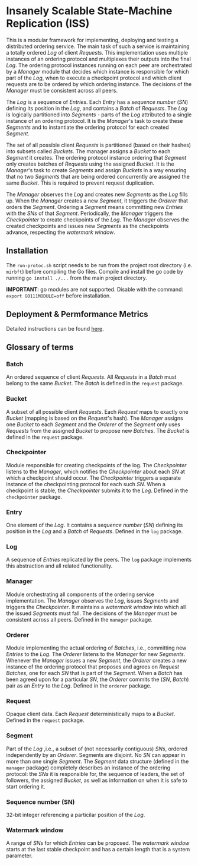 # Insanely Scalable State-Machine Replication (ISS)

This is a modular framework for implementing, deploying and testing a distributed ordering service.
The main task of such a service is maintaining a totally ordered _Log_ of client _Requests_.
This implementation uses multiple instances of an ordering protocol and multiplexes their outputs into the final _Log_.
The ordering protocol instances running on each peer are orchestrated by a _Manager_ module that decides which instance
is responsible for which part of the _Log_, when to execute a checkpoint protocol and which client requests are to be
ordered by which ordering instance. The decisions of the _Manager_ must be consistent across all peers.

The _Log_ is a sequence of _Entries_. Each _Entry_ has a _sequence number_ (_SN_) defining its position in the _Log_,
and contains a _Batch_ of _Requests_.
The _Log_ is logically partitioned into _Segments_ - parts of the _Log_ attributed to a single instance of an ordering
protocol. It is the _Manager_'s task to create these _Segments_ and to instantiate the ordering protocol for each
created _Segment_.

The set of all possible client _Requests_ is partitioned (based on their hashes) into subsets called _Buckets_.
The manager assigns a _Bucket_ to each _Segment_ it creates. The ordering protocol instance ordering that _Segment_
only creates batches of _Requests_ using the assigned _Bucket_. It is the _Manager_'s task to create _Segments_ and
assign _Buckets_ in a way ensuring that no two _Segments_ that are being ordered concurrently are assigned the same
_Bucket_. This is required to prevent request duplication.

The _Manager_ observes the _Log_ and creates new _Segments_ as the _Log_ fills up.
When the _Manager_ creates a new _Segment_, it triggers the _Orderer_ that orders the _Segment_.
Ordering a _Segment_ means committing new _Entries_ with the _SNs_ of that _Segment_.
Periodically, the _Manager_ triggers the _Checkpointer_ to create checkpoints of the _Log_.
The _Manager_ observes the created checkpoints and issues new _Segments_ as the checkpoints advance, respecting the
_watermark window_.

## Installation
The `run-protoc.sh` script needs to be run from the project root directory (i.e. `mirbft`) before compiling the Go
files. Compile and install the go code by running `go install ./...` from the main project directory.

**IMPORTANT**: go modules are not supported. Disable with the command: `export GO111MODULE=off` before installation.

## Deployment & Permformance Metrics
Detailed instructions can be found  [here](https://github.com/hyperledger-labs/mirbft/tree/research-iss/deployment).


## Glossary of terms 

### Batch
An ordered sequence of client _Requests_. All _Requests_ in a _Batch_ must belong to the same _Bucket_. The _Batch_ is
defined in the `request` package.

### Bucket
A subset of all possible client _Requests_. Each _Request_ maps to exactly one _Bucket_ (mapping is based on the
_Request_'s hash). The _Manager_ assigns one _Bucket_ to each _Segment_ and the _Orderer_ of the _Segment_ only uses
_Requests_ from the assigned _Bucket_ to propose new _Batches_. The _Bucket_ is defined in the `request` package.

### Checkpointer
Module responsible for creating checkpoints of the log. The _Checkpointer_ listens to the _Manager_, which notifies the
_Checkpointer_ about each _SN_ at which a checkpoint should occur. The _Checkpointer_ triggers a separate instance of
the checkpointing protocol for each such _SN_. When a checkpoint is stable, the _Checkpointer_ submits it to the _Log_.
Defined in the `checkpointer` package.

### Entry
One element of the _Log_. It contains a _sequence number_ (_SN_) defining its position in the _Log_ and a _Batch_ of
_Requests_. Defined in the `log` package.

### Log
A sequence of _Entries_ replicated by the peers. The `log` package implements this abstraction and all related
functionality.

### Manager
Module orchestrating all components of the ordering service implementation. The _Manager_ observes the _Log_, issues
_Segments_ and triggers the _Checkpointer_. It maintains a _watermark window_ into which all the issued _Segments_ must
fall. The decisions of the _Manager_ must be consistent across all peers. Defined in the `manager` package.

### Orderer
Module implementing the actual ordering of _Batches_, i.e., committing new _Entries_ to the _Log_.
The _Orderer_ listens to the _Manager_ for new _Segments_. Whenever the _Manager_ issues a new _Segment_, the _Orderer_
creates a new instance of the ordering protocol that proposes and agrees on _Request_ _Batches_, one for each _SN_ that
is part of the _Segment_. When a _Batch_ has been agreed upon for a particular _SN_, the _Orderer_ commits the
(_SN_, _Batch_) pair as an _Entry_ to the _Log_. Defined in the `orderer` package.

### Request
Opaque client data. Each _Request_ deterministically maps to a _Bucket_. Defined in the `request` package.

### Segment
Part of the _Log_ ,i.e., a subset of (not necessarily contiguous) _SNs_, ordered independently by an _Orderer_.
Segments are disjoint. No _SN_ can appear in more than one single _Segment_. The _Segment_ data structure (defined in
the `manager` package) completely describes an instance of the ordering protocol: the _SNs_ it is responsible for, the
sequence of leaders, the set of followers, the assigned _Bucket_, as well as information on when it is safe to start
ordering it.

### Sequence number (SN)
32-bit integer referencing a particilar position of the _Log_.

### Watermark window
A range of _SNs_ for which _Entries_ can be proposed. The _watermark window_ starts at the last stable checkpoint and
has a certain length that is a system parameter.

